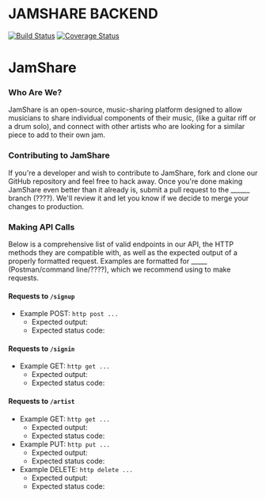# JAMSHARE BACKEND
[![Build Status](https://travis-ci.org/ChristopherSClosser/JamShare-API.svg?branch=master)](https://travis-ci.org/ChristopherSClosser/JamShare-API)
[![Coverage Status](https://coveralls.io/repos/github/ChristopherSClosser/JamShare-API/badge.svg?branch=chris-cover)](https://coveralls.io/github/ChristopherSClosser/JamShare-API?branch=chris-cover)

# JamShare

### Who Are We?
JamShare is an open-source, music-sharing platform designed to allow musicians to share individual components of their music, (like a guitar riff or a drum solo), and connect with other artists who are looking for a similar piece to add to their own jam.

### Contributing to JamShare
If you're a developer and wish to contribute to JamShare, fork and clone our GitHub repository and feel free to hack away. Once you're done making JamShare even better than it already is, submit a pull request to the ______ branch (????). We'll review it and let you know if we decide to merge your changes to production.

### Making API Calls
Below is a comprehensive list of valid endpoints in our API, the HTTP methods they are compatible with, as well as the expected output of a properly formatted request. Examples are formatted for _____ (Postman/command line/????), which we recommend using to make requests.

#### Requests to ```/signup```
- Example POST: ```http post ...```
  - Expected output:
  - Expected status code:

#### Requests to ```/signin```
- Example GET: ```http get ...```
  - Expected output:
  - Expected status code:

#### Requests to ```/artist```
- Example GET: ```http get ...```
  - Expected output:
  - Expected status code:
- Example PUT: ```http put ...```
  - Expected output:
  - Expected status code:
- Example DELETE: ```http delete ...```
  - Expected output:
  - Expected status code:
